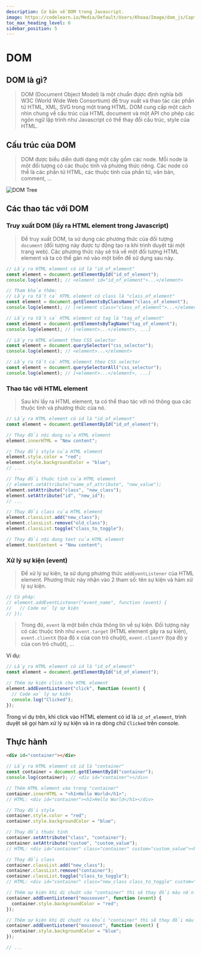 ```yaml
---
description: Cơ bản về DOM trong Javascript.
image: https://codelearn.io/Media/Default/Users/Khoaa/Image/dom_js/Capture.PNG
toc_max_heading_level: 6
sidebar_position: 5
---
```


# DOM

## DOM là gì?

> DOM (Document Object Model) là một chuẩn được định nghĩa bởi W3C (World Wide Web Consortium) để truy xuất và thao tác các phần tử HTML, XML, SVG trong một trang HTML. DOM cung cấp một cách nhìn chung về cấu trúc của HTML document và một API cho phép các ngôn ngữ lập trình như Javascript có thể thay đổi cấu trúc, style của HTML.

## Cấu trúc của DOM

> DOM được biểu diễn dưới dạng một cây gồm các node. Mỗi node là một đối tượng có các thuộc tính và phương thức riêng. Các node có thể là các phần tử HTML, các thuộc tính của phần tử, văn bản, comment, ...

![DOM Tree](https://www.w3schools.com/js/pic_htmltree.gif)

## Các thao tác với DOM

### Truy xuất DOM (lấy ra HTML element trong Javascript)

> Để truy xuất DOM, ta sử dụng các phương thức của đối tượng `document` (đối tượng này được tự động tạo ra khi trình duyệt tải một trang web). Các phương thức này sẽ trả về một đối tượng HTML element và ta có thể gán nó vào một biến để sử dụng sau này.

```javascript
// Lấy ra HTML element có id là "id_of_element"
const element = document.getElementById("id_of_element");
console.log(element); // <element id="id_of_element">...</element>

// Tham khảo thêm:
// Lấy ra tất cả HTML element có class là "class_of_element"
const element = document.getElementsByClassName("class_of_element");
console.log(element); // [<element class="class_of_element">...</element>, ...]

// Lấy ra tất cả HTML element có tag là "tag_of_element"
const element = document.getElementsByTagName("tag_of_element");
console.log(element); // [<element>...</element>, ...]

// Lấy ra HTML element theo CSS selector
const element = document.querySelector("css_selector");
console.log(element); // <element>...</element>

// Lấy ra tất cả HTML element theo CSS selector
const element = document.querySelectorAll("css_selector");
console.log(element); // [<element>...</element>, ...]
```

### Thao tác với HTML element

> Sau khi lấy ra HTML element, ta có thể thao tác với nó thông qua các thuộc tính và phương thức của nó.

```javascript
// Lấy ra HTML element có id là "id_of_element"
const element = document.getElementById("id_of_element");

// Thay đổi nội dung của HTML element
element.innerHTML = "New content";

// Thay đổi style của HTML element
element.style.color = "red";
element.style.backgroundColor = "blue";
// ...

// Thay đổi thuộc tính của HTML element
// element.setAttribute("name_of_attribute", "new_value");
element.setAttribute("class", "new_class");
element.setAttribute("id", "new_id");
// ...

// Thay đổi class của HTML element
element.classList.add("new_class");
element.classList.remove("old_class");
element.classList.toggle("class_to_toggle");

// Thay đổi nội dung text của HTML element
element.textContent = "New content";
```

### Xử lý sự kiện (event)

> Để xử lý sự kiện, ta sử dụng phương thức `addEventListener` của HTML element. Phương thức này nhận vào 2 tham số: tên sự kiện và hàm xử lý sự kiện.

```javascript
// Cú pháp:
// element.addEventListener("event_name", function (event) {
//   // Code xử lý sự kiện
// });
```

> Trong đó, `event` là một biến chứa thông tin về sự kiện. Đối tượng này có các thuộc tính như `event.target` (HTML element gây ra sự kiện), `event.clientX` (tọa độ x của con trỏ chuột), `event.clientY` (tọa độ y của con trỏ chuột), ...

Ví dụ:

```javascript
// Lấy ra HTML element có id là "id_of_element"
const element = document.getElementById("id_of_element");

// Thêm sự kiện click cho HTML element
element.addEventListener("click", function (event) {
  // Code xử lý sự kiện
  console.log("Clicked");
});
```

Trong ví dụ trên, khi click vào HTML element có id là `id_of_element`, trình duyệt sẽ gọi hàm xử lý sự kiện và in ra dòng chữ `Clicked` trên console.

## Thực hành

```html
<div id="container"></div>
```

```javascript
// Lấy ra HTML element có id là "container"
const container = document.getElementById("container");
console.log(container); // <div id="container"></div>

// Thêm HTML element vào trong "container"
container.innerHTML = "<h1>Hello World</h1>";
// HTML: <div id="container"><h1>Hello World</h1></div>

// Thay đổi style
container.style.color = "red";
container.style.backgroundColor = "blue";

// Thay đổi thuộc tính
container.setAttribute("class", "container");
container.setAttribute("custom", "custom_value");
// HTML: <div id="container" class="container" custom="custom_value"><h1>Hello World</h1></div>

// Thay đổi class
container.classList.add("new_class");
container.classList.remove("container");
container.classList.toggle("class_to_toggle");
// HTML: <div id="container" class="new_class class_to_toggle" custom="custom_value"><h1>Hello World</h1></div>

// Thêm sự kiện khi di chuột vào "container" thì sẽ thay đổi màu nền
container.addEventListener("mouseover", function (event) {
  container.style.backgroundColor = "red";
});

// Thêm sự kiện khi di chuột ra khỏi "container" thì sẽ thay đổi màu nền
container.addEventListener("mouseout", function (event) {
  container.style.backgroundColor = "blue";
});

// ...
```
